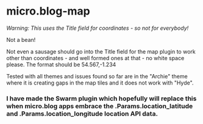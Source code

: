 # micro.blog-map

_Warning: This uses the Title field for coordinates - so not for everybody!_

Not a bean!

Not even a sausage should go into the Title field for the map plugin to work other than coordinates - and well formed ones at that - no white space please. The format should be 54.567,-1.234

Tested with all themes and issues found so far are in the "Archie" theme where it is creating gaps in the map tiles and it does not work with "Hyde".

### I have made the Swarm plugin which hopefully will replace this when micro.blog apps embrace the .Params.location_latitude and .Params.location_longitude location API data.
